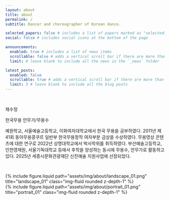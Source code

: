 ```yaml
---
layout: about
title: about
permalink: /
subtitle: Dancer and choreographer of Korean dance.

selected_papers: false # includes a list of papers marked as "selected={true}"
social: false # includes social icons at the bottom of the page

announcements:
  enabled: true # includes a list of news items
  scrollable: false # adds a vertical scroll bar if there are more than 3 news items
  limit: # leave blank to include all the news in the `_news` folder

latest_posts:
  enabled: false
  scrollable: true # adds a vertical scroll bar if there are more than 3 new posts items
  limit: 3 # leave blank to include all the blog posts
---
```


&nbsp;

<p class="noto-sans-kr mb-1">채수정</p>

<p class="post-description">한국무용 안무가/무용수</p>

예원학교, 서울예술고등학교, 이화여자대학교에서 한국 무용을 공부하였다.
2011년 제41회 동아무용콩쿠르 일반부 한국무용창작 여자부분 금상을 수상하였다.
무용영상 콘텐츠에 대한 연구로 2022년 상명대학교에서 박사학위를 취득하였다.
부산예술고등학교, 인천영재원, 서울기독대학교 등에서 후학을 양성하는 동시에 무용수, 안무가로 활동하고 있다.
2025년 세종시문화관광재단 신진예술 지원사업에 선정되었다.

&nbsp;

<div class="row justify-content-sm-center">
    <div class="col-sm-8 mt-3 mt-md-0">
        {% include figure.liquid path="assets/img/about/landscape_01.png" title="landscape_01" class="img-fluid rounded z-depth-1" %}
    </div>
    <div class="col-sm-4 mt-3 mt-md-0">
        {% include figure.liquid path="assets/img/about/portrait_01.png" title="portrait_01" class="img-fluid rounded z-depth-1" %}
    </div>
</div>

&nbsp;
